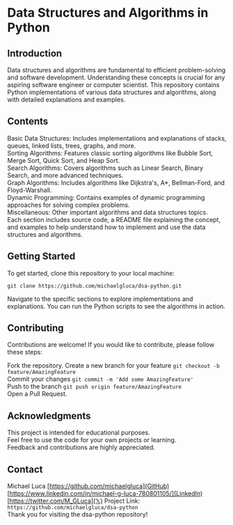 # Data Structures and Algorithms in Python

## Introduction

Data structures and algorithms are fundamental to efficient problem-solving and software development. Understanding these concepts is crucial for any aspiring software engineer or computer scientist. This repository contains Python implementations of various data structures and algorithms, along with detailed explanations and examples.

## Contents

Basic Data Structures: Includes implementations and explanations of stacks, queues, linked lists, trees, graphs, and more.\
Sorting Algorithms: Features classic sorting algorithms like Bubble Sort, Merge Sort, Quick Sort, and Heap Sort.\
Search Algorithms: Covers algorithms such as Linear Search, Binary Search, and more advanced techniques.\
Graph Algorithms: Includes algorithms like Dijkstra's, A*, Bellman-Ford, and Floyd-Warshall.\
Dynamic Programming: Contains examples of dynamic programming approaches for solving complex problems.\
Miscellaneous: Other important algorithms and data structures topics.\
Each section includes source code, a README file explaining the concept, and examples to help understand how to implement and use the data structures and algorithms.

## Getting Started

To get started, clone this repository to your local machine:

`git clone https://github.com/michaelgluca/dsa-python.git`

Navigate to the specific sections to explore implementations and explanations. You can run the Python scripts to see the algorithms in action.

## Contributing

Contributions are welcome! If you would like to contribute, please follow these steps:

Fork the repository.
Create a new branch for your feature `git checkout -b feature/AmazingFeature`\
Commit your changes `git commit -m 'Add some AmazingFeature'`\
Push to the branch `git push origin feature/AmazingFeature`\
Open a Pull Request.

## Acknowledgments

This project is intended for educational purposes.\
Feel free to use the code for your own projects or learning.\
Feedback and contributions are highly appreciated.

## Contact

Michael Luca
[https://github.com/michaelgluca](GitHub)
[https://www.linkedin.com/in/michael-g-luca-780801105/](LinkedIn)
[https://twitter.com/M_GLuca](𝕏)
Project Link: `https://github.com/michaelgluca/dsa-python`\
Thank you for visiting the dsa-python repository!
